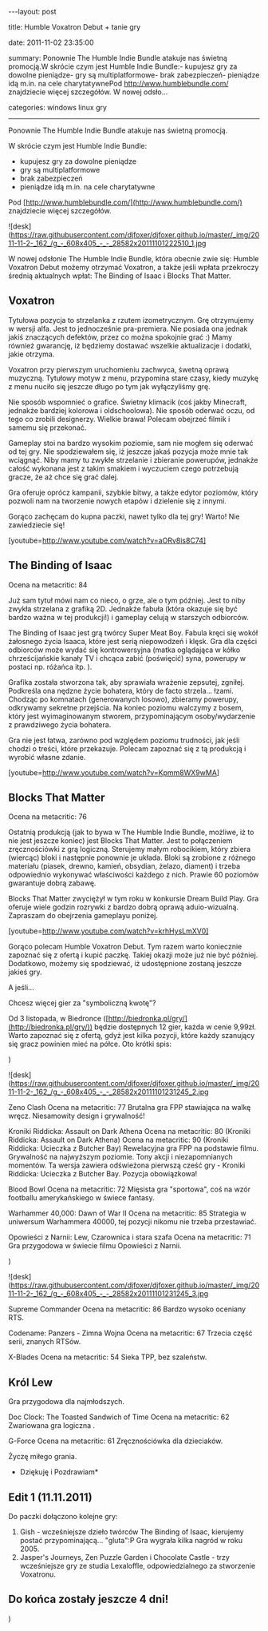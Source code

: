 ﻿---layout:     post
title:      Humble Voxatron Debut + tanie gry
date:       2011-11-02 23:35:00
summary:    Ponownie The Humble Indie Bundle atakuje nas świetną promocją.W skrócie czym jest Humble Indie Bundle:- kupujesz gry za dowolne pieniądze- gry są multiplatformowe- brak zabezpieczeń- pieniądze idą m.in. na cele charytatywnePod http://www.humblebundle.com/ znajdziecie więcej szczegółów. W nowej odsło...
categories: windows linux gry
---



Ponownie The Humble Indie Bundle atakuje nas świetną promocją.

W skrócie czym jest Humble Indie Bundle:

- kupujesz gry za dowolne pieniądze
- gry są multiplatformowe
- brak zabezpieczeń
- pieniądze idą m.in. na cele charytatywne



Pod [http://www.humblebundle.com/](http://www.humblebundle.com/) znajdziecie więcej szczegółów.



![desk](https://raw.githubusercontent.com/djfoxer/djfoxer.github.io/master/_img/2011-11-2-_162_/g_-_608x405_-_-_28582x20111101222510_1.jpg

 

W nowej odsłonie The Humble Indie Bundle, która obecnie zwie się: Humble Voxatron Debut możemy otrzymać Voxatron, a także jeśli wpłata przekroczy średnią aktualnych wpłat: The Binding of Isaac i Blocks That Matter.




## Voxatron



Tytułowa pozycja to strzelanka z rzutem izometrycznym. Grę otrzymujemy w wersji alfa. Jest to jednocześnie pra-premiera. Nie posiada ona jednak jakiś znaczących defektów, przez co można spokojnie grać :) Mamy również gwarancję, iż będziemy dostawać wszelkie aktualizacje i dodatki, jakie otrzyma.

Voxatron przy pierwszym uruchomieniu zachwyca, śwetną oprawą muzyczną. Tytułowy motyw z menu, przypomina stare czasy, kiedy muzykę z menu nuciło się jeszcze długo po tym jak wyłączyliśmy grę.

Nie sposób wspomnieć o grafice. Świetny klimacik (coś jakby Minecraft, jednakże bardziej kolorowa i oldschoolowa). Nie sposób oderwać oczu, od tego co zrobili designerzy. Wielkie brawa! Polecam obejrzeć filmik i samemu się przekonać.

Gameplay stoi na bardzo wysokim poziomie, sam nie mogłem się oderwać od tej gry. Nie spodziewałem się, iż jeszcze jakaś pozycja może mnie tak wciągnąć. Niby mamy tu zwykłe strzelanie i zbieranie powerupów, jednakże całość wykonana jest z takim smakiem i wyczuciem czego potrzebują gracze, że aż chce się grać dalej. 

Gra oferuje oprócz kampanii, szybkie bitwy, a także edytor poziomów, który pozwoli nam na tworzenie nowych etapów i dzielenie się z innymi.

Gorąco zachęcam do kupna paczki, nawet tylko dla tej gry! Warto! Nie zawiedziecie się!

[youtube=http://www.youtube.com/watch?v=aORv8is8C74]





## The Binding of Isaac



Ocena na metacritic: 84

Już sam tytuł mówi nam co nieco, o grze, ale o tym później. Jest to niby zwykła strzelana z grafiką 2D.  Jednakże fabuła (która okazuje się być bardzo ważna w tej produkcji!) i gameplay celują w starszych odbiorców.

The Binding of Isaac jest grą twórcy Super Meat Boy. Fabula kręci się wokół żałosnego życia Isaaca, które jest serią niepowodzeń i klęsk. Gra dla części odbiorców może wydać się kontrowersyjna (matka oglądająca w kółko chrześcijańskie kanały TV i chcąca zabić (poświęcić) syna, powerupy w postaci np. różańca itp. ).

Grafika została stworzona tak, aby sprawiała wrażenie zepsutej, zgniłej. Podkreśla ona nędzne życie bohatera, który de facto strzela... łzami. Chodząc po komnatach (generowanych losowo), zbieramy powerupy, odkrywamy sekretne przejścia. Na koniec poziomu walczymy z bosem, który jest wyimaginowanym stworem, przypominającym osoby/wydarzenie z prawdziwego życia bohatera.

Gra nie jest łatwa, zarówno pod względem poziomu trudności, jak jeśli chodzi o treści, które przekazuje. Polecam zapoznać się z tą produkcją i wyrobić własne zdanie.

[youtube=http://www.youtube.com/watch?v=Kpmm8WX9wMA]





## Blocks That Matter



Ocena na metacritic: 76

Ostatnią produkcją (jak to bywa w The Humble Indie Bundle, możliwe, iż to nie jest jeszcze koniec) jest Blocks That Matter. Jest to połączeniem zręcznościówki z grą logiczną. Sterujemy małym robocikiem, który zbiera (wiercąc) bloki i następnie ponownie je układa. Bloki są zrobione z różnego materiału (piasek, drewno, kamień, obsydian, żelazo, diament) i trzeba odpowiednio wykonywać właściwości każdego z nich. Prawie 60 poziomów gwarantuje dobrą zabawę. 

Blocks That Matter zwyciężył w tym roku w konkursie Dream Build Play. Gra oferuje wiele godzin rozrywki z bardzo dobrą oprawą aduio-wizualną. Zapraszam do obejrzenia gameplayu poniżej.

[youtube=http://www.youtube.com/watch?v=krhHysLmXV0]


Gorąco polecam Humble Voxatron Debut. Tym razem warto koniecznie zapoznać się z ofertą i kupić paczkę. Takiej okazji może już nie być później. Dodatkowo, możemy się spodziewać, iż udostępnione zostaną jeszcze jakieś gry.


A jeśli...

Chcesz więcej gier za &quot;symboliczną kwotę&quot;? 

Od 3 listopada, w Biedronce ([http://biedronka.pl/gry/](http://biedronka.pl/gry/)) będzie dostępnych 12 gier, każda w cenie 9,99zł. Warto zapoznać się z ofertą, gdyż jest kilka pozycji, które każdy szanujący się gracz powinien mieć na półce. Oto krótki spis:

)

![desk](https://raw.githubusercontent.com/djfoxer/djfoxer.github.io/master/_img/2011-11-2-_162_/g_-_608x405_-_-_28582x20111101231245_2.jpg

 

Zeno Clash 
Ocena na metacritic: 77
Brutalna gra FPP stawiająca na walkę wręcz. Niesamowity design i grywalność!

Kroniki Riddicka: Assault on Dark Athena 
Ocena na metacritic: 80 (Kroniki Riddicka: Assault on Dark Athena)
Ocena na metacritic: 90 (Kroniki Riddicka: Ucieczka z Butcher Bay)
Rewelacyjna gra FPP na podstawie filmu. Grywalność na najwyższym poziomie. Tony akcji i niezapomnianych momentów. Ta wersja zawiera odświeżona pierwszą cześć gry - Kroniki Riddicka: Ucieczka z Butcher Bay. Pozycja obowiązkowa!

Blood Bowl 
Ocena na metacritic: 72
Mięsista gra &quot;sportowa&quot;, coś na wzór footballu amerykańskiego w świece fantasy. 

Warhammer 40,000: Dawn of War II 
Ocena na metacritic: 85
Strategia w uniwersum Warhammera 40000, tej pozycji nikomu nie trzeba przestawiać.

Opowieści z Narnii: Lew, Czarownica i stara szafa 
Ocena na metacritic: 71
Gra przygodowa w świecie filmu Opowieści z Narnii.

)

![desk](https://raw.githubusercontent.com/djfoxer/djfoxer.github.io/master/_img/2011-11-2-_162_/g_-_608x405_-_-_28582x20111101231245_3.jpg

 



Supreme Commander 
Ocena na metacritic: 86
Bardzo wysoko oceniany RTS.

Codename: Panzers - Zimna Wojna 
Ocena na metacritic: 67
Trzecia część serii, znanych RTSów.

X-Blades 
Ocena na metacritic: 54
Sieka TPP, bez szaleństw.



## Król Lew 



Gra przygodowa dla najmłodszych.

Doc Clock: The Toasted Sandwich of Time 
Ocena na metacritic: 62
Zwariowana gra logiczna .

G-Force 
Ocena na metacritic: 61
Zręcznościówka dla dzieciaków.

Życzę miłego grania.

 * Dziękuję i Pozdrawiam* 





## Edit 1 (11.11.2011)



Do paczki dołączono kolejne gry:

1. Gish - wcześniejsze dzieło twórców The Binding of Isaac, kierujemy postać przypominającą... &quot;gluta&quot;:P Gra wygrała kilka nagród w roku 2005.
2. Jasper&#39;s Journeys,  Zen Puzzle Garden i Chocolate Castle - trzy wcześniejsze gry  ze studia Lexaloffle, odpowiedzialnego za stworzenie Voxatronu.



## Do końca zostały jeszcze 4 dni!



)